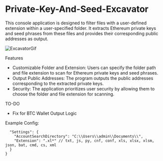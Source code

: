# Private-Key-And-Seed-Excavator
This console application is designed to filter files with a user-defined extension within a user-specified folder. It extracts Ethereum private keys and seed phrases from these files and provides their corresponding public addresses as output.

![ExcavatorGif](https://raw.githubusercontent.com/tractorAside/Private-Key-And-Seed-Excavator/main/excavator.gif)

Features
* Customizable Folder and Extension: Users can specify the folder path and file extension to scan for Ethereum private keys and seed phrases.
* Output Public Addresses: The program outputs the public addresses corresponding to the extracted private keys.
* Security: The application prioritizes user security by allowing them to choose the folder and file extension for scanning.

TO-DO
* Fix for BTC Wallet Output Logic

Example Config:
```{
  "Settings": {
    "AccountSearchDirectory": "C:\\Users\\admin\\Documents\\",
    "Extension": ".xl*" // txt, js, py, cnf, conf, xls, xlsx, xlsm, json, bat, cmd, cs, xml
  }
}
